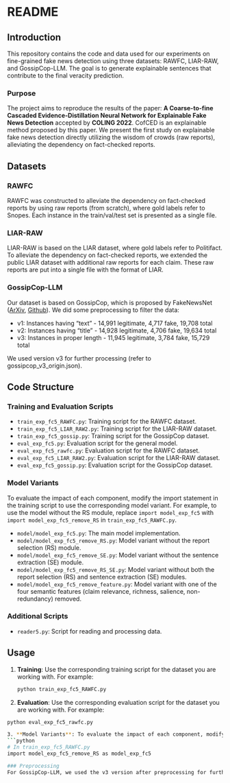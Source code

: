 # README

## Introduction

This repository contains the code and data used for our experiments on fine-grained fake news detection using three datasets: RAWFC, LIAR-RAW, and GossipCop-LLM. The goal is to generate explainable sentences that contribute to the final veracity prediction.

### Purpose

The project aims to reproduce the results of the paper: **A Coarse-to-fine Cascaded Evidence-Distillation Neural Network for Explainable Fake News Detection** accepted by **COLING 2022**. CofCED is an explainable method proposed by this paper. We present the first study on explainable fake news detection directly utilizing the wisdom of crowds (raw reports), alleviating the dependency on fact-checked reports.

## Datasets

### RAWFC
RAWFC was constructed to alleviate the dependency on fact-checked reports by using raw reports (from scratch), where gold labels refer to Snopes. Each instance in the train/val/test set is presented as a single file.

### LIAR-RAW
LIAR-RAW is based on the LIAR dataset, where gold labels refer to Politifact. To alleviate the dependency on fact-checked reports, we extended the public LIAR dataset with additional raw reports for each claim. These raw reports are put into a single file with the format of LIAR.

### GossipCop-LLM
Our dataset is based on GossipCop, which is proposed by FakeNewsNet ([ArXiv](https://arxiv.org/abs/2006.11343), [Github](https://github.com/KaiDMML/FakeNewsNet)). We did some preprocessing to filter the data:

- v1: Instances having “text” - 14,991 legitimate, 4,717 fake, 19,708 total
- v2: Instances having “title” - 14,928 legitimate, 4,706 fake, 19,634 total
- v3: Instances in proper length - 11,945 legitimate, 3,784 fake, 15,729 total

We used version v3 for further processing (refer to gossipcop_v3_origin.json).

## Code Structure

### Training and Evaluation Scripts

- `train_exp_fc5_RAWFC.py`: Training script for the RAWFC dataset.
- `train_exp_fc5_LIAR_RAW2.py`: Training script for the LIAR-RAW dataset.
- `train_exp_fc5_gossip.py`: Training script for the GossipCop dataset.
- `eval_exp_fc5.py`: Evaluation script for the general model.
- `eval_exp_fc5_rawfc.py`: Evaluation script for the RAWFC dataset.
- `eval_exp_fc5_LIAR_RAW2.py`: Evaluation script for the LIAR-RAW dataset.
- `eval_exp_fc5_gossip.py`: Evaluation script for the GossipCop dataset.

### Model Variants

To evaluate the impact of each component, modify the import statement in the training script to use the corresponding model variant. For example, to use the model without the RS module, replace `import model_exp_fc5` with `import model_exp_fc5_remove_RS` in `train_exp_fc5_RAWFC.py`.

- `model/model_exp_fc5.py`: The main model implementation.
- `model/model_exp_fc5_remove_RS.py`: Model variant without the report selection (RS) module.
- `model/model_exp_fc5_remove_SE.py`: Model variant without the sentence extraction (SE) module.
- `model/model_exp_fc5_remove_RS_SE.py`: Model variant without both the report selection (RS) and sentence extraction (SE) modules.
- `model/model_exp_fc5_remove_feature.py`: Model variant with one of the four semantic features (claim relevance, richness, salience, non-redundancy) removed.

### Additional Scripts

- `reader5.py`: Script for reading and processing data.

## Usage

1. **Training**: Use the corresponding training script for the dataset you are working with. For example:
   ```bash
   python train_exp_fc5_RAWFC.py
2. **Evaluation**: Use the corresponding evaluation script for the dataset you are working with. For example:
 ```bash
python eval_exp_fc5_rawfc.py

3. **Model Variants**: To evaluate the impact of each component, modify the import statement in the training script. For example, to train the model without the RS module:
```python
# In train_exp_fc5_RAWFC.py
import model_exp_fc5_remove_RS as model_exp_fc5

### Preprocessing
For GossipCop-LLM, we used the v3 version after preprocessing for further processing. The preprocessing steps ensured that the instances are in proper length and filtered out irrelevant data.
